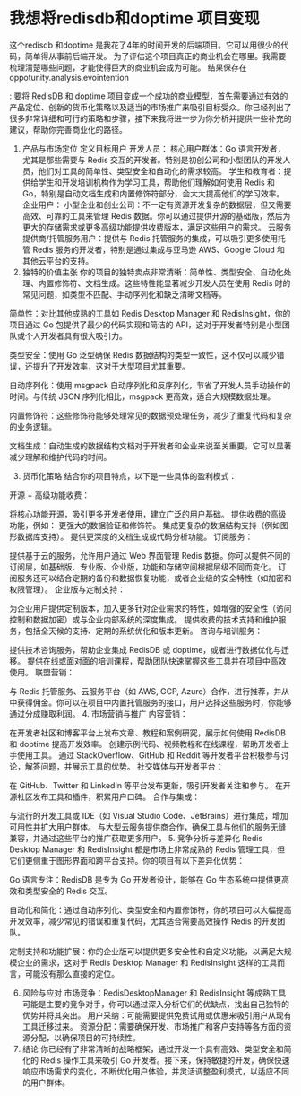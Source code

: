 # 我想将redisdb和doptime 项目变现
这个redisdb 和doptime 是我花了4年的时间开发的后端项目。它可以用很少的代码，简单得从事前后端开发。
为了评估这个项目真正的商业机会在哪里。我需要梳理清楚哪些问题，才能使得巨大的商业机会成为可能。
结果保存在oppotunity.analysis.evointention

:
要将 RedisDB 和 doptime 项目变成一个成功的商业模型，首先需要通过有效的产品定位、创新的货币化策略以及适当的市场推广来吸引目标受众。你已经列出了很多非常详细和可行的策略和步骤，接下来我将进一步为你分析并提供一些补充的建议，帮助你完善商业化的路径。

1. 产品与市场定位
定义目标用户
开发人员：
核心用户群体：Go 语言开发者，尤其是那些需要与 Redis 交互的开发者。特别是初创公司和小型团队的开发人员，他们对工具的简单性、类型安全和自动化的需求较高。
学生和教育者：提供给学生和开发培训机构作为学习工具，帮助他们理解如何使用 Redis 和 Go，特别是自动文档生成和内置修饰符部分，会大大提高他们的学习效率。
企业用户：
小型企业和创业公司：不一定有资源开发复杂的数据层，但又需要高效、可靠的工具来管理 Redis 数据。你可以通过提供开源的基础版，然后为更大的存储需求或更多高级功能提供收费版本，满足这些用户的需求。
云服务提供商/托管服务用户：提供与 Redis 托管服务的集成，可以吸引更多使用托管 Redis 服务的开发者，特别是通过集成与亚马逊 AWS、Google Cloud 和其他云平台的支持。
2. 独特的价值主张
你的项目的独特卖点非常清晰：简单性、类型安全、自动化处理、内置修饰符、文档生成。这些特性能显著减少开发人员在使用 Redis 时的常见问题，如类型不匹配、手动序列化和缺乏清晰文档等。

简单性：对比其他成熟的工具如 Redis Desktop Manager 和 RedisInsight，你的项目通过 Go 包提供了最少的代码实现和简洁的 API，这对于开发者特别是小型团队或个人开发者具有很大吸引力。

类型安全：使用 Go 泛型确保 Redis 数据结构的类型一致性，这不仅可以减少错误，还提升了开发效率，这对于大型项目尤其重要。

自动序列化：使用 msgpack 自动序列化和反序列化，节省了开发人员手动操作的时间。与传统 JSON 序列化相比，msgpack 更高效，适合大规模数据处理。

内置修饰符：这些修饰符能够处理常见的数据预处理任务，减少了重复代码和复杂的业务逻辑。

文档生成：自动生成的数据结构文档对于开发者和企业来说至关重要，它可以显著减少理解和维护代码的时间。

3. 货币化策略
结合你的项目特点，以下是一些具体的盈利模式：

开源 + 高级功能收费：

将核心功能开源，吸引更多开发者使用，建立广泛的用户基础。
提供收费的高级功能，例如：
更强大的数据验证和修饰符。
集成更复杂的数据结构支持（例如图形数据库支持）。
提供更深度的文档生成或代码分析功能。
订阅服务：

提供基于云的服务，允许用户通过 Web 界面管理 Redis 数据。你可以提供不同的订阅层，如基础版、专业版、企业版，功能和存储空间根据层级不同而变化。
订阅服务还可以结合定期的备份和数据恢复功能，或者企业级的安全特性（如加密和权限管理）。
企业版与定制支持：

为企业用户提供定制版本，加入更多针对企业需求的特性，如增强的安全性（访问控制和数据加密）或与企业内部系统的深度集成。
提供收费的技术支持和维护服务，包括全天候的支持、定期的系统优化和版本更新。
咨询与培训服务：

提供技术咨询服务，帮助企业集成 RedisDB 或 doptime，或者进行数据优化与迁移。
提供在线或面对面的培训课程，帮助团队快速掌握这些工具并在项目中高效使用。
联盟营销：

与 Redis 托管服务、云服务平台（如 AWS, GCP, Azure）合作，进行推荐，并从中获得佣金。你可以在项目中内置托管服务的接口，用户选择这些服务时，你能够通过分成赚取利润。
4. 市场营销与推广
内容营销：

在开发者社区和博客平台上发布文章、教程和案例研究，展示如何使用 RedisDB 和 doptime 提高开发效率。
创建示例代码、视频教程和在线课程，帮助开发者上手使用工具。
通过 StackOverflow、GitHub 和 Reddit 等开发者平台积极参与讨论，解答问题，并展示工具的优势。
社交媒体与开发者平台：

在 GitHub、Twitter 和 LinkedIn 等平台发布更新，吸引开发者关注和参与。
在开源社区发布工具和插件，积累用户口碑。
合作与集成：

与流行的开发工具或 IDE（如 Visual Studio Code、JetBrains）进行集成，增加可用性并扩大用户群体。
与大型云服务提供商合作，确保工具与他们的服务无缝兼容，并通过这些平台的推广获取更多用户。
5. 竞争分析与差异化
Redis Desktop Manager 和 RedisInsight 都是市场上非常成熟的 Redis 管理工具，但它们更侧重于图形界面和跨平台支持。你的项目有以下差异化优势：

Go 语言专注：RedisDB 是专为 Go 开发者设计，能够在 Go 生态系统中提供更高效和类型安全的 Redis 交互。

自动化和简化：通过自动序列化、类型安全和内置修饰符，你的项目可以大幅提高开发效率，减少常见的错误和重复代码，尤其适合需要高效操作 Redis 的开发团队。

定制支持和功能扩展：你的企业版可以提供更多安全性和自定义功能，以满足大规模企业的需求，这对于 Redis Desktop Manager 和 RedisInsight 这样的工具而言，可能没有那么直接的定位。

6. 风险与应对
市场竞争：RedisDesktopManager 和 RedisInsight 等成熟工具可能是主要的竞争对手，你可以通过深入分析它们的优缺点，找出自己独特的优势并将其突出。
用户采纳：可能需要提供免费试用或优惠来吸引用户从现有工具迁移过来。
资源分配：需要确保开发、市场推广和客户支持等各方面的资源分配，以确保项目的可持续性。
7. 结论
你已经有了非常清晰的战略框架，通过开发一个具有高效、类型安全和简化的 Redis 操作工具来吸引 Go 开发者。接下来，保持敏捷的开发，确保快速响应市场需求的变化，不断优化用户体验，并灵活调整盈利模式，以适应不同的用户群体。